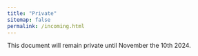 ```yaml
---
title: "Private"
sitemap: false
permalink: /incoming.html
---
```


This document will remain private until November the 10th 2024.
